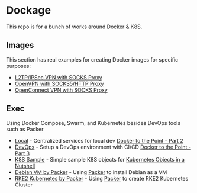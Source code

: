 # Dockage
This repo is for a bunch of works around Docker & K8S. 

## Images
This section has real examples for creating Docker images for specific purposes:

- [L2TP/IPSec VPN with SOCKS Proxy](/Image/L2TP.SOCKS)
- [OpenVPN with SOCKS5/HTTP Proxy](/Image/OpenVPN.Proxy)
- [OpenConnect VPN with SOCKS Proxy](/Image/OpenConnect.SOCKS)

## Exec
Using Docker Compose, Swarm, and Kubernetes besides DevOps tools such as Packer

- [Local](/Exec/Local) - Centralized services for local dev [Docker to the Point - Part 2](https://www.devocative.org/article/tech/docker02)  
- [DevOps](/Exec/DevOps) - Setup a DevOps environment with CI/CD [Docker to the Point - Part 3](https://www.devocative.org/article/tech/docker03)
- [K8S Sample](/Exec/K8S/Sample) - Simple sample K8S objects for [Kubernetes Objects in a Nutshell](https://www.devocative.org/article/tech/k8s-objects)
- [Debian VM by Packer](/Exec/Packer/Debian) - Using [Packer](https://www.packer.io/) to install Debian as a VM
- [RKE2 Kubernetes by Packer](/Exec/Packer/RKE2) - Using [Packer](https://www.packer.io/) to create RKE2 Kubernetes Cluster

